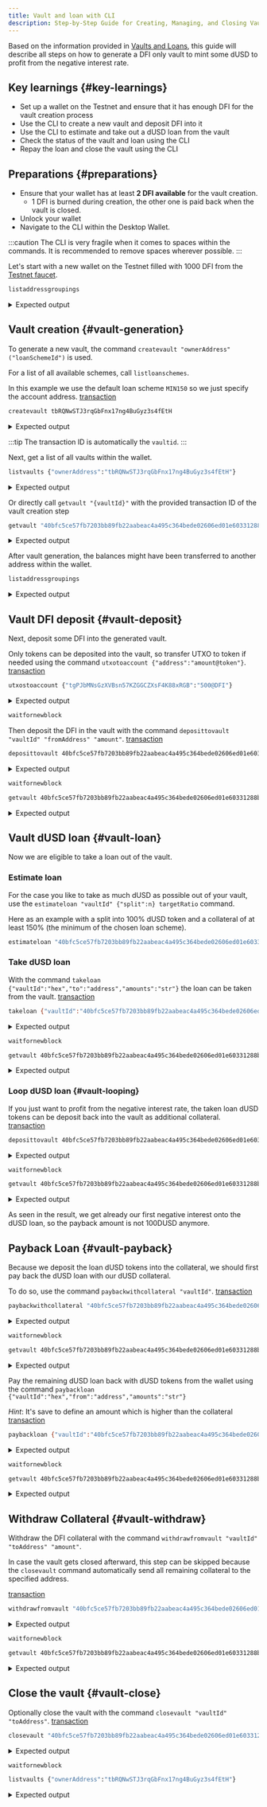 ```yaml
---
title: Vault and loan with CLI
description: Step-by-Step Guide for Creating, Managing, and Closing Vaults with the DeFiChain Desktop Wallet CLI.
---
```


Based on the information provided in [Vaults and Loans](./Vaults_Loans.md), this guide will describe all steps on how to generate a DFI only vault to mint some dUSD to profit from the negative interest rate.

## Key learnings {#key-learnings}

- Set up a wallet on the Testnet and ensure that it has enough DFI for the vault creation process
- Use the CLI to create a new vault and deposit DFI into it
- Use the CLI to estimate and take out a dUSD loan from the vault
- Check the status of the vault and loan using the CLI
- Repay the loan and close the vault using the CLI

## Preparations {#preparations}

- Ensure that your wallet has at least **2 DFI available** for the vault creation.
  - 1 DFI is burned during creation, the other one is paid back when the vault is closed.
- Unlock your wallet
- Navigate to the CLI within the Desktop Wallet.

:::caution
The CLI is very fragile when it comes to spaces within the commands. It is recommended to remove spaces wherever possible.
:::

Let's start with a new wallet on the Testnet filled with 1000 DFI from the [Testnet faucet](https://testnet-utxo.mydefichain.com/index.php).

```bash title="CLI Command"
listaddressgroupings
```

<details><summary>Expected output</summary>
<p>

```
  [
    [
      "tbRQNwSTJ3rqGbFnx17ng4BuGyz3s4fEtH",
      1000.0,
      "main"
    ]
  ]
]
```

</p>
</details>

## Vault creation {#vault-generation}

To generate a new vault, the command `createvault "ownerAddress" ("loanSchemeId")` is used.

For a list of all available schemes, call `listloanschemes`.

In this example we use the default loan scheme `MIN150` so we just specify the account address. [transaction](https://defiscan.live/transactions/40bfc5ce57fb7203bb89fb22aabeac4a495c364bede02606ed01e60331288b9b?network=TestNet)

```bash title="CLI Command"
createvault tbRQNwSTJ3rqGbFnx17ng4BuGyz3s4fEtH
```

<details><summary>Expected output</summary>
<p>

```
40bfc5ce57fb7203bb89fb22aabeac4a495c364bede02606ed01e60331288b9b
```

</p>
</details>

:::tip
The transaction ID is automatically the `vaultid`.
:::

Next, get a list of all vaults within the wallet.

```bash title="CLI Command"
listvaults {"ownerAddress":"tbRQNwSTJ3rqGbFnx17ng4BuGyz3s4fEtH"}
```

<details><summary>Expected output</summary>
<p>

```
[
  {
    "vaultId": "40bfc5ce57fb7203bb89fb22aabeac4a495c364bede02606ed01e60331288b9b",
    "ownerAddress": "tbRQNwSTJ3rqGbFnx17ng4BuGyz3s4fEtH",
    "loanSchemeId": "C150",
    "state": "active"
  }
]
```

</p>
</details>

Or directly call `getvault "{vaultId}"` with the provided transaction ID of the vault creation step

```bash title="CLI Command"
getvault "40bfc5ce57fb7203bb89fb22aabeac4a495c364bede02606ed01e60331288b9b"
```

<details><summary>Expected output</summary>
<p>

```
{
  "vaultId": "40bfc5ce57fb7203bb89fb22aabeac4a495c364bede02606ed01e60331288b9b",
  "loanSchemeId": "C150",
  "ownerAddress": "tbRQNwSTJ3rqGbFnx17ng4BuGyz3s4fEtH",
  "state": "active",
  "collateralAmounts": [],
  "loanAmounts": [],
  "interestAmounts": [],
  "collateralValue": 0,
  "loanValue": 0,
  "interestValue": 0,
  "informativeRatio": -1,
  "collateralRatio": -1
```

</p>
</details>

After vault generation, the balances might have been transferred to another address within the wallet.

```bash title="CLI Command"
listaddressgroupings
```

<details><summary>Expected output</summary>
<p>

```
[
  [
    [
      "tbRQNwSTJ3rqGbFnx17ng4BuGyz3s4fEtH",
      0,
      "main"
    ],
    [
      "tgPJbMNsGzXVBsn57KZGGCZXsF4K88xRGB",
      998.99999823
    ]
  ]
]
```

</p>
</details>

## Vault DFI deposit {#vault-deposit}

Next, deposit some DFI into the generated vault.

Only tokens can be deposited into the vault, so transfer UTXO to token if needed using the command `utxotoaccount {"address":"amount@token"}`. [transaction](https://defiscan.live/transactions/a80da68afc050a0671dd712dd64c044b9416650081f586c6ac13710c1e7ddc55?network=TestNet)

```bash title="CLI Command"
utxostoaccount {"tgPJbMNsGzXVBsn57KZGGCZXsF4K88xRGB":"500@DFI"}
```

<details><summary>Expected output</summary>
<p>

```
a80da68afc050a0671dd712dd64c044b9416650081f586c6ac13710c1e7ddc55
```

</p>
</details>

```bash title="CLI Command"
waitfornewblock
```

Then deposit the DFI in the vault with the command `deposittovault "vaultId" "fromAddress" "amount"`. [transaction](https://defiscan.live/transactions/1d025f1db8eccb9b69b0afc0f98ab576d3c7f43728bf889e048bac08db464687?network=TestNet)

```bash title="CLI Command"
deposittovault 40bfc5ce57fb7203bb89fb22aabeac4a495c364bede02606ed01e60331288b9b tgPJbMNsGzXVBsn57KZGGCZXsF4K88xRGB 500@DFI
```

<details><summary>Expected output</summary>
<p>

```
1d025f1db8eccb9b69b0afc0f98ab576d3c7f43728bf889e048bac08db464687
```

</p>
</details>

```bash title="CLI Command"
waitfornewblock
```

```bash title="CLI Command"
getvault 40bfc5ce57fb7203bb89fb22aabeac4a495c364bede02606ed01e60331288b9b true
```

<details><summary>Expected output</summary>
<p>

```
...
  "collateralAmounts": [
    "500.00000000@DFI"
  ],
...
```

</p>
</details>

## Vault dUSD loan {#vault-loan}

Now we are eligible to take a loan out of the vault.

### Estimate loan

For the case you like to take as much dUSD as possible out of your vault, use the `estimateloan "vaultId" {"split":n} targetRatio` command.

Here as an example with a split into 100% dUSD token and a collateral of at least 150% (the minimum of the chosen loan scheme).

```bash title="CLI Command"
estimateloan "40bfc5ce57fb7203bb89fb22aabeac4a495c364bede02606ed01e60331288b9b" {"DUSD":1.0} 150
```

### Take dUSD loan

With the command `takeloan {"vaultId":"hex","to":"address","amounts":"str"}` the loan can be taken from the vault. [transaction](https://defiscan.live/transactions/5d30554b48cff80bd7937b87ae4ae2606a5c7e20902ccead6909a29ec9567fa2?network=TestNet)

```bash title="CLI Command"
takeloan {"vaultId":"40bfc5ce57fb7203bb89fb22aabeac4a495c364bede02606ed01e60331288b9b","to":"tgPJbMNsGzXVBsn57KZGGCZXsF4K88xRGB","amounts":"100@DUSD"}
```

<details><summary>Expected output</summary>
<p>

```
5d30554b48cff80bd7937b87ae4ae2606a5c7e20902ccead6909a29ec9567fa2
```

</p>
</details>

```bash title="CLI Command"
waitfornewblock
```

```bash title="CLI Command"
getvault 40bfc5ce57fb7203bb89fb22aabeac4a495c364bede02606ed01e60331288b9b true
```

<details><summary>Expected output</summary>
<p>

```
{
  "vaultId": "40bfc5ce57fb7203bb89fb22aabeac4a495c364bede02606ed01e60331288b9b",
  "loanSchemeId": "C150",
  "ownerAddress": "tbRQNwSTJ3rqGbFnx17ng4BuGyz3s4fEtH",
  "state": "active",
  "collateralAmounts": [
    "500.00000000@DFI"
  ],
  "loanAmounts": [
    "99.99981926@DUSD"
  ],
  "interestAmounts": [
    "-0.00018074@DUSD"
  ],
  "collateralValue": 233.919545,
  "loanValue": 99.99981926,
  "interestValue": -0.00018074,
  "informativeRatio": 233.91996778,
  "collateralRatio": 234,
  "nextCollateralRatio": 233,
  "interestPerBlockValue": "-0.000090372907153729071537",
  "interestsPerBlock": [
    "-0.000090372907153729071537@DUSD"
  ]
}
```

</p>
</details>

### Loop dUSD loan {#vault-looping}

If you just want to profit from the negative interest rate, the taken loan dUSD tokens can be deposit back into the vault as additional collateral. [transaction](https://defiscan.live/transactions/b6dbb4bba4ec83eda09daf531d1968d4194ca39ba7273f471dd7a14303a991b9?network=TestNet)

```bash title="CLI Command"
deposittovault 40bfc5ce57fb7203bb89fb22aabeac4a495c364bede02606ed01e60331288b9b tgPJbMNsGzXVBsn57KZGGCZXsF4K88xRGB 100@DUSD
```

<details><summary>Expected output</summary>
<p>

```
b6dbb4bba4ec83eda09daf531d1968d4194ca39ba7273f471dd7a14303a991b9
```

</p>
</details>

```bash title="CLI Command"
waitfornewblock
```

```bash title="CLI Command"
getvault 40bfc5ce57fb7203bb89fb22aabeac4a495c364bede02606ed01e60331288b9b true
```

<details><summary>Expected output</summary>
<p>

```
{
  "vaultId": "40bfc5ce57fb7203bb89fb22aabeac4a495c364bede02606ed01e60331288b9b",
  "loanSchemeId": "C150",
  "ownerAddress": "tbRQNwSTJ3rqGbFnx17ng4BuGyz3s4fEtH",
  "state": "active",
  "collateralAmounts": [
    "500.00000000@DFI",
    "100.00000000@DUSD"
  ],
  "loanAmounts": [
    "99.99954814@DUSD"
  ],
  "interestAmounts": [
    "-0.00045186@DUSD"
  ],
  "collateralValue": 353.919545,
  "loanValue": 99.99954814,
  "interestValue": -0.00045186,
  "informativeRatio": 353.92114422,
  "collateralRatio": 354,
  "nextCollateralRatio": 353,
  "interestPerBlockValue": "-0.000090372907153729071537",
  "interestsPerBlock": [
    "-0.000090372907153729071537@DUSD"
  ]
}
```

</p>
</details>

As seen in the result, we get already our first negative interest onto the dUSD loan, so the payback amount is not 100DUSD anymore.

## Payback Loan {#vault-payback}

Because we deposit the loan dUSD tokens into the collateral, we should first pay back the dUSD loan with our dUSD collateral.

To do so, use the command `paybackwithcollateral "vaultId"`. [transaction](https://defiscan.live/transactions/7c333e497779e1dc63c578a8ff29591def8933219f90354a67c4ff0751779e3c?network=TestNet)

```bash title="CLI Command"
paybackwithcollateral "40bfc5ce57fb7203bb89fb22aabeac4a495c364bede02606ed01e60331288b9b"
```

<details><summary>Expected output</summary>
<p>

```
7c333e497779e1dc63c578a8ff29591def8933219f90354a67c4ff0751779e3c
```

</p>
</details>

```bash title="CLI Command"
waitfornewblock
```

```bash
getvault 40bfc5ce57fb7203bb89fb22aabeac4a495c364bede02606ed01e60331288b9b true
```

<details><summary>Expected output</summary>
<p>

```
{
  "vaultId": "40bfc5ce57fb7203bb89fb22aabeac4a495c364bede02606ed01e60331288b9b",
  "loanSchemeId": "C150",
  "ownerAddress": "tbRQNwSTJ3rqGbFnx17ng4BuGyz3s4fEtH",
  "state": "active",
  "collateralAmounts": [
    "500.00000000@DFI"
  ],
  "loanAmounts": [
    "30.87450689@DUSD"
  ],
  "interestAmounts": [
    "-0.00002790@DUSD"
  ],
  "collateralValue": 234.14012,
  "loanValue": 30.87450689,
  "interestValue": -0.0000279,
  "informativeRatio": 758.36067871,
  "collateralRatio": 758,
  "nextCollateralRatio": 758,
  "interestPerBlockValue": "-0.000027902214659912480974",
  "interestsPerBlock": [
    "-0.000027902214659912480974@DUSD"
  ]
}
```

</p>
</details>

Pay the remaining dUSD loan back with dUSD tokens from the wallet using the command `paybackloan {"vaultId":"hex","from":"address","amounts":"str"}`

_Hint_: It's save to define an amount which is higher than the collateral [transaction](https://defiscan.live/transactions/617a5e26b231c9fd80ce2c882abd3f22a5d755140ba2b1deb4c2883b2f9bf4d0?network=TestNet)

```bash title="CLI Command"
paybackloan {"vaultId":"40bfc5ce57fb7203bb89fb22aabeac4a495c364bede02606ed01e60331288b9b","from":"tbRQNwSTJ3rqGbFnx17ng4BuGyz3s4fEtH","amounts":"31@DUSD"}
```

<details><summary>Expected output</summary>
<p>

```
617a5e26b231c9fd80ce2c882abd3f22a5d755140ba2b1deb4c2883b2f9bf4d0
```

</p>
</details>

```bash title="CLI Command"
waitfornewblock
```

```bash title="CLI Command"
getvault 40bfc5ce57fb7203bb89fb22aabeac4a495c364bede02606ed01e60331288b9b true
```

<details><summary>Expected output</summary>
<p>

```
{
  "vaultId": "40bfc5ce57fb7203bb89fb22aabeac4a495c364bede02606ed01e60331288b9b",
  "loanSchemeId": "C150",
  "ownerAddress": "tbRQNwSTJ3rqGbFnx17ng4BuGyz3s4fEtH",
  "state": "active",
  "collateralAmounts": [
    "500.00000000@DFI"
  ],
  "loanAmounts": [],
  "interestAmounts": [],
  "collateralValue": 234.14012,
  "loanValue": 0,
  "interestValue": 0,
  "informativeRatio": -1,
  "collateralRatio": -1,
  "nextCollateralRatio": -1,
  "interestPerBlockValue": "0.000000000000000000000000",
  "interestsPerBlock": []
}
```

</p>
</details>

## Withdraw Collateral {#vault-withdraw}

Withdraw the DFI collateral with the command `withdrawfromvault "vaultId" "toAddress" "amount"`.

In case the vault gets closed afterward, this step can be skipped because the `closevault` command automatically send all remaining collateral to the specified address.

[transaction](https://defiscan.live/transactions/de1a5206cad6bdac8c75051594f7196a1452f6352de34f0e757b0d11eb30878b?network=TestNet)

```bash title="CLI Command"
withdrawfromvault "40bfc5ce57fb7203bb89fb22aabeac4a495c364bede02606ed01e60331288b9b" "tbRQNwSTJ3rqGbFnx17ng4BuGyz3s4fEtH" "500@DFI"
```

<details><summary>Expected output</summary>
<p>

```
de1a5206cad6bdac8c75051594f7196a1452f6352de34f0e757b0d11eb30878b
```

</p>
</details>

```bash title="CLI Command"
waitfornewblock
```

```bash title="CLI Command"
getvault 40bfc5ce57fb7203bb89fb22aabeac4a495c364bede02606ed01e60331288b9b true
```

<details><summary>Expected output</summary>
<p>

```
{
  "vaultId": "40bfc5ce57fb7203bb89fb22aabeac4a495c364bede02606ed01e60331288b9b",
  "loanSchemeId": "C150",
  "ownerAddress": "tbRQNwSTJ3rqGbFnx17ng4BuGyz3s4fEtH",
  "state": "active",
  "collateralAmounts": [],
  "loanAmounts": [],
  "interestAmounts": [],
  "collateralValue": 0,
  "loanValue": 0,
  "interestValue": 0,
  "informativeRatio": -1,
  "collateralRatio": -1,
  "nextCollateralRatio": -1,
  "interestPerBlockValue": "0.000000000000000000000000",
  "interestsPerBlock": []
}
```

</p>
</details>

## Close the vault {#vault-close}

Optionally close the vault with the command `closevault "vaultId" "toAddress"`. [transaction](https://defiscan.live/transactions/119dbe51114add775ab3ad7f1e7dd1cc44223d5798b0e0f5e37f427149862bb4?network=TestNet)

```bash title="CLI Command"
closevault "40bfc5ce57fb7203bb89fb22aabeac4a495c364bede02606ed01e60331288b9b" "tbRQNwSTJ3rqGbFnx17ng4BuGyz3s4fEtH"
```

<details><summary>Expected output</summary>
<p>

```
119dbe51114add775ab3ad7f1e7dd1cc44223d5798b0e0f5e37f427149862bb4
```

</p>
</details>

```bash title="CLI Command"
waitfornewblock
```

```bash title="CLI Command"
listvaults {"ownerAddress":"tbRQNwSTJ3rqGbFnx17ng4BuGyz3s4fEtH"}
```

<details><summary>Expected output</summary>
<p>

```
[]
```

</p>
</details>

